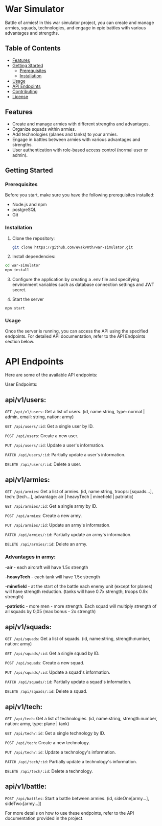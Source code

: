 # War Simulator

Battle of armies! In this war simulator project, you can create and manage armies, squads, technologies, and engage in epic battles with various advantages and strengths.

## Table of Contents
- [Features](#features)
- [Getting Started](#getting-started)
  - [Prerequisites](#prerequisites)
  - [Installation](#installation)
- [Usage](#usage)
- [API Endpoints](#api-endpoints)
- [Contributing](#contributing)
- [License](#license)

## Features

- Create and manage armies with different strengths and advantages.
- Organize squads within armies.
- Add technologies (planes and tanks) to your armies.
- Engage in battles between armies with various advantages and strengths.
- User authentication with role-based access control (normal user or admin).

## Getting Started

### Prerequisites

Before you start, make sure you have the following prerequisites installed:

- Node.js and npm 
- postgreSQL
- Git

### Installation

1. Clone the repository:

   ```sh
   git clone https://github.com/evakv0th/war-simulator.git

2. Install dependencies:

 ```sh
cd war-simulator
npm install
```

3. Configure the application by creating a .env file and specifying environment variables such as database connection settings and JWT secret. 

4. Start the server
```
npm start
```

### Usage

Once the server is running, you can access the API using the specified endpoints. For detailed API documentation, refer to the API Endpoints section below.

# API Endpoints

Here are some of the available API endpoints:

User Endpoints:

## api/v1/users:
```GET /api/v1/users```: Get a list of users. (id, name:string, type: normal | admin, email: string, nation: army)

```GET /api/users/:id```: Get a single user by ID.

```POST /api/users```: Create a new user.

```PUT /api/users/:id```: Update a user's information.

```PATCH /api/users/:id```: Partially update a user's information.

```DELETE /api/users/:id```: Delete a user.

## api/v1/armies:

```GET /api/armies```: Get a list of armies. (id, name:string, troops: [squads...], tech: [tech...], advantage: air | heavyTech | minefield | patriotic)

```GET /api/armies/:id```: Get a single army by ID.

```POST /api/armies```: Create a new army.

```PUT /api/armies/:id```: Update an army's information.

```PATCH /api/armies/:id```: Partially update an army's information.

```DELETE /api/armies/:id```: Delete an army.

### Advantages in army:

-**air** - each aircraft will have 1.5x strength

-**heavyTech** - each tank will have 1.5x strength

-**minefield** - at the start of the battle each enemy unit (except for planes) will have strength reduction. (tanks will have 0.7x strength, troops 0.9x strength)

-**patriotic** - more men - more strength. Each squad will multiply strength of all squads by 0,05 (max bonus - 2x strength)

## api/v1/squads:

```GET /api/squads```: Get a list of squads. (id, name:string, strength:number, nation: army)

```GET /api/squads/:id```: Get a single squad by ID.

```POST /api/squads```: Create a new squad.

```PUT /api/squads/:id```: Update a squad's information.

```PATCH /api/squads/:id```: Partially update a squad's information.

```DELETE /api/squads/:id```: Delete a squad.

## api/v1/tech:

```GET /api/tech```: Get a list of technologies. (id, name:string, strength:number, nation: army, type: plane |  tank)

```GET /api/tech/:id```: Get a single technology by ID.

```POST /api/tech```: Create a new technology.

```PUT /api/tech/:id```: Update a technology's information.

```PATCH /api/tech/:id```: Partially update a technology's information.

```DELETE /api/tech/:id```: Delete a technology.

## api/v1/battle:

```POST /api/battles```: Start a battle between armies. (id, sideOne[army...], sideTwo:[army...])


For more details on how to use these endpoints, refer to the API documentation provided in the project.
